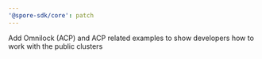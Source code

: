 ```yaml
---
'@spore-sdk/core': patch
---
```


Add Omnilock (ACP) and ACP related examples to show developers how to work with the public clusters
